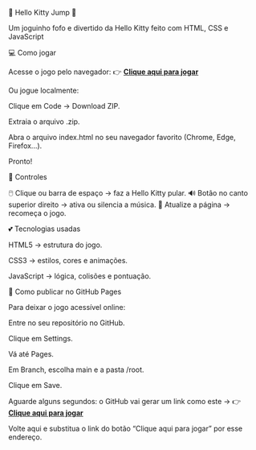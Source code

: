🎀 Hello Kitty Jump 🎀

Um joguinho fofo e divertido da Hello Kitty feito com HTML, CSS e JavaScript 

💻 Como jogar

Acesse o jogo pelo navegador:
👉 [**Clique aqui para jogar**](https://github.com/biancanoberto/hello-kitty-jump.git)


Ou jogue localmente:

Clique em Code → Download ZIP.

Extraia o arquivo .zip.

Abra o arquivo index.html no seu navegador favorito (Chrome, Edge, Firefox...).

Pronto! 

🌸 Controles

🖱️ Clique ou barra de espaço → faz a Hello Kitty pular.
🔊 Botão no canto superior direito → ativa ou silencia a música.
🔁 Atualize a página → recomeça o jogo.

💕 Tecnologias usadas

HTML5 → estrutura do jogo.

CSS3 → estilos, cores e animações.

JavaScript → lógica, colisões e pontuação.

🌈 Como publicar no GitHub Pages

Para deixar o jogo acessível online:

Entre no seu repositório no GitHub.

Clique em Settings.

Vá até Pages.

Em Branch, escolha main e a pasta /root.

Clique em Save.

Aguarde alguns segundos: o GitHub vai gerar um link como este →
👉 [**Clique aqui para jogar**](https://github.com/biancanoberto/hello-kitty-jump.git)

Volte aqui e substitua o link do botão “Clique aqui para jogar” por esse endereço. 
